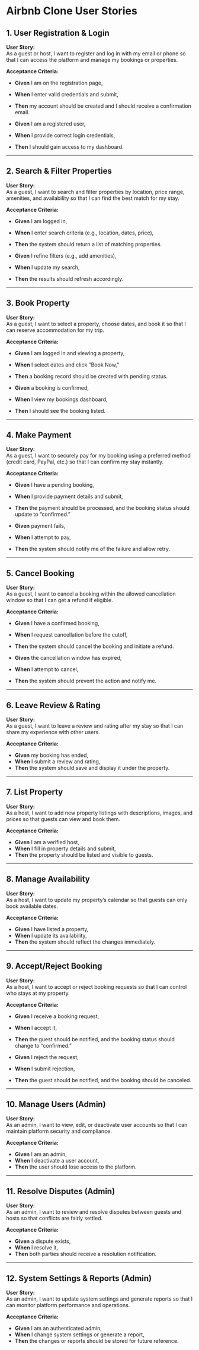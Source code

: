 # Airbnb Clone User Stories 
## 1. User Registration & Login
**User Story:**  
As a guest or host, I want to register and log in with my email or phone so that I can access the platform and manage my bookings or properties.

**Acceptance Criteria:**  
- **Given** I am on the registration page,  
- **When** I enter valid credentials and submit,  
- **Then** my account should be created and I should receive a confirmation email.  

- **Given** I am a registered user,  
- **When** I provide correct login credentials,  
- **Then** I should gain access to my dashboard.

---

## 2. Search & Filter Properties
**User Story:**  
As a guest, I want to search and filter properties by location, price range, amenities, and availability so that I can find the best match for my stay.

**Acceptance Criteria:**  
- **Given** I am logged in,  
- **When** I enter search criteria (e.g., location, dates, price),  
- **Then** the system should return a list of matching properties.

- **Given** I refine filters (e.g., add amenities),  
- **When** I update my search,  
- **Then** the results should refresh accordingly.

---

## 3. Book Property
**User Story:**  
As a guest, I want to select a property, choose dates, and book it so that I can reserve accommodation for my trip.

**Acceptance Criteria:**  
- **Given** I am logged in and viewing a property,  
- **When** I select dates and click “Book Now,”  
- **Then** a booking record should be created with pending status.

- **Given** a booking is confirmed,  
- **When** I view my bookings dashboard,  
- **Then** I should see the booking listed.

---

## 4. Make Payment
**User Story:**  
As a guest, I want to securely pay for my booking using a preferred method (credit card, PayPal, etc.) so that I can confirm my stay instantly.

**Acceptance Criteria:**  
- **Given** I have a pending booking,  
- **When** I provide payment details and submit,  
- **Then** the payment should be processed, and the booking status should update to “confirmed.”

- **Given** payment fails,  
- **When** I attempt to pay,  
- **Then** the system should notify me of the failure and allow retry.

---

## 5. Cancel Booking
**User Story:**  
As a guest, I want to cancel a booking within the allowed cancellation window so that I can get a refund if eligible.

**Acceptance Criteria:**  
- **Given** I have a confirmed booking,  
- **When** I request cancellation before the cutoff,  
- **Then** the system should cancel the booking and initiate a refund.

- **Given** the cancellation window has expired,  
- **When** I attempt to cancel,  
- **Then** the system should prevent the action and notify me.

---

## 6. Leave Review & Rating
**User Story:**  
As a guest, I want to leave a review and rating after my stay so that I can share my experience with other users.

**Acceptance Criteria:**  
- **Given** my booking has ended,  
- **When** I submit a review and rating,  
- **Then** the system should save and display it under the property.

---

## 7. List Property
**User Story:**  
As a host, I want to add new property listings with descriptions, images, and prices so that guests can view and book them.

**Acceptance Criteria:**  
- **Given** I am a verified host,  
- **When** I fill in property details and submit,  
- **Then** the property should be listed and visible to guests.

---

## 8. Manage Availability
**User Story:**  
As a host, I want to update my property’s calendar so that guests can only book available dates.

**Acceptance Criteria:**  
- **Given** I have listed a property,  
- **When** I update its availability,  
- **Then** the system should reflect the changes immediately.

---

## 9. Accept/Reject Booking
**User Story:**  
As a host, I want to accept or reject booking requests so that I can control who stays at my property.

**Acceptance Criteria:**  
- **Given** I receive a booking request,  
- **When** I accept it,  
- **Then** the guest should be notified, and the booking status should change to “confirmed.”

- **Given** I reject the request,  
- **When** I submit rejection,  
- **Then** the guest should be notified, and the booking should be canceled.

---

## 10. Manage Users (Admin)
**User Story:**  
As an admin, I want to view, edit, or deactivate user accounts so that I can maintain platform security and compliance.

**Acceptance Criteria:**  
- **Given** I am an admin,  
- **When** I deactivate a user account,  
- **Then** the user should lose access to the platform.

---

## 11. Resolve Disputes (Admin)
**User Story:**  
As an admin, I want to review and resolve disputes between guests and hosts so that conflicts are fairly settled.

**Acceptance Criteria:**  
- **Given** a dispute exists,  
- **When** I resolve it,  
- **Then** both parties should receive a resolution notification.

---

## 12. System Settings & Reports (Admin)
**User Story:**  
As an admin, I want to update system settings and generate reports so that I can monitor platform performance and operations.

**Acceptance Criteria:**  
- **Given** I am an authenticated admin,  
- **When** I change system settings or generate a report,  
- **Then** the changes or reports should be stored for future reference.
